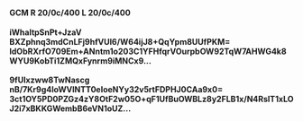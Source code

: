 #### GCM R 20/0c/400 L 20/0c/400
**iWhaltpSnPt+JzaV**<br/>**BXZphnq3mdCnLFj9hfVUI6/W64ijJ8+QqYpm8UUfPKM=**<br/>**ldObRXrfO709Em+ANntm1o203C1YFHfqrVOurpbOW92TqW7AHWG4k8WYU9KobTi1ZMQxFynrm9iMNCx9...**<br/><br/>
**9fUIxzww8TwNascg**<br/>**nB/7Kr9g4loWVlNTT0eIoeNYy32v5rtFDPHJ0CAa9x0=**<br/>**3ct1OY5PD0PZGz4zY8OtF2w05O+qF1UfBuOWBLz8y2FLB1x/N4RslT1xLOJ2i7xBKKGWembB6eVN1oUZ...**